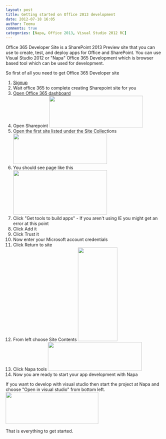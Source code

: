 ```yaml
---
layout: post
title: Getting started on Office 2013 development
date: 2012-07-18 16:05
author: Teemu
comments: true
categories: [Napa, Office 2013, Visual Studio 2012 RC]
---
```

Office 365 Developer Site is a SharePoint 2013 Preview site that you can use to create, test, and deploy apps for Office and SharePoint.
You can use Visual Studio 2012 or "Napa" Office 365 Development which is browser based tool which can be used for development.

So first of all you need to get Office 365 Developer site

<!--more-->
<ol>
	<li><a href="https://portal.microsoftonline.com/Signup/MainSignUp.aspx?OfferId=BB85F335-F37F-4CFB-BBE1-7E6EA37AD022&amp;dl=DEVPACK_B_PILOT&amp;pc=9b9d9c81-1558-4425-9e64-ed2e67c98f87">Signup</a></li>
	<li>Wait office 365 to complete creating Sharepoint site for you</li>
	<li><a href="https://portal.microsoftonline.com/Default.aspx">Open Office 365 dashboard</a></li>
	<li>Open Sharepoint
<a href="http://tapanila.azurewebsites.net/wp-content/uploads/2012/07/Sharepoint.png"><img class="alignnone size-medium wp-image-53" title="Sharepoint" src="https://res\.cloudinary\.com/tapanila-net/image/upload/h_101,w_300/v1388361023/Sharepoint_gkuneo.png" alt="" width="300" height="101" /></a></li>
	<li>Open the first site listed under the Site Collections
<a href="http://tapanila.azurewebsites.net/wp-content/uploads/2012/07/SiteCollection.png"><img class="alignnone size-medium wp-image-54" title="SiteCollection" src="https://res\.cloudinary\.com/tapanila-net/image/upload/h_97,w_300/v1388361022/SiteCollection_wx6mc1.png" alt="" width="300" height="97" /></a></li>
	<li>You should see page like this
<a href="http://tapanila.azurewebsites.net/wp-content/uploads/2012/07/DeveloperSite.png"><img class="alignnone size-medium wp-image-55" title="DeveloperSite" src="https://res\.cloudinary\.com/tapanila-net/image/upload/h_142,w_300/v1388361021/DeveloperSite_q974pw.png" alt="" width="300" height="142" /></a></li>
	<li>Click "Get tools to build apps" - If you aren't using IE you might get an error at this point</li>
	<li>Click Add it</li>
	<li>Click Trust it</li>
	<li>Now enter your Microsoft account credentials</li>
	<li>Click Return to site</li>
	<li>From left choose Site Contents
<a href="http://tapanila.azurewebsites.net/wp-content/uploads/2012/07/SiteContents.png"><img class="alignnone size-medium wp-image-56" title="SiteContents" src="https://res\.cloudinary\.com/tapanila-net/image/upload/h_300,w_126/v1388361020/SiteContents_h7slqq.png" alt="" width="126" height="300" /></a></li>
	<li>Click Napa tools
<a href="http://tapanila.azurewebsites.net/wp-content/uploads/2012/07/NapaTools.png"><img class="alignnone size-medium wp-image-57" title="NapaTools" src="https://res\.cloudinary\.com/tapanila-net/image/upload/h_92,w_300/v1388361018/NapaTools_s1abnq.png" alt="" width="300" height="92" /></a></li>
	<li>Now you are ready to start your app development with Napa</li>
</ol>
If you want to develop with visual studio then start the project at Napa and choose "Open in visual studio" from bottom left.
<a href="https://res\.cloudinary\.com/tapanila-net/image/upload/v1388361017/OpenInVisualStudio_js3bih.png"><img class="alignnone size-full wp-image-58" title="OpenInVisualStudio" src="https://res\.cloudinary\.com/tapanila-net/image/upload/v1388361017/OpenInVisualStudio_js3bih.png" alt="" width="296" height="102" /></a>

That is everything to get started.
